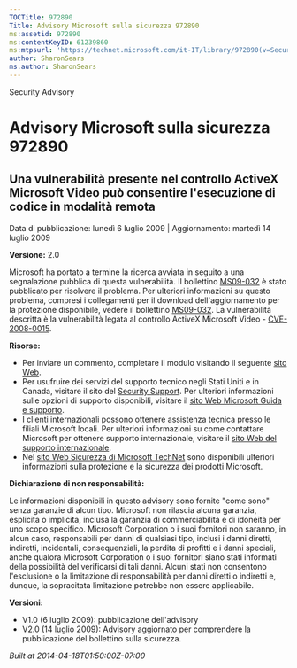 ```yaml
---
TOCTitle: 972890
Title: Advisory Microsoft sulla sicurezza 972890
ms:assetid: 972890
ms:contentKeyID: 61239860
ms:mtpsurl: 'https://technet.microsoft.com/it-IT/library/972890(v=Security.10)'
author: SharonSears
ms.author: SharonSears
---
```


Security Advisory

Advisory Microsoft sulla sicurezza 972890
=========================================

Una vulnerabilità presente nel controllo ActiveX Microsoft Video può consentire l'esecuzione di codice in modalità remota
-------------------------------------------------------------------------------------------------------------------------

Data di pubblicazione: lunedì 6 luglio 2009 | Aggiornamento: martedì 14 luglio 2009

**Versione:** 2.0

Microsoft ha portato a termine la ricerca avviata in seguito a una segnalazione pubblica di questa vulnerabilità. Il bollettino [MS09-032](http://technet.microsoft.com/security/bulletin/ms09-032) è stato pubblicato per risolvere il problema. Per ulteriori informazioni su questo problema, compresi i collegamenti per il download dell'aggiornamento per la protezione disponibile, vedere il bollettino [MS09-032](http://technet.microsoft.com/security/bulletin/ms09-032). La vulnerabilità descritta è la vulnerabilità legata al controllo ActiveX Microsoft Video - [CVE-2008-0015](http://www.cve.mitre.org/cgi-bin/cvename.cgi?name=cve-2008-0015).

**Risorse:**

-   Per inviare un commento, completare il modulo visitando il seguente [sito Web](https://support.microsoft.com/common/survey.aspx?scid=sw;en;1257&amp;showpage=1&amp;ws=technet&amp;sd=tech).
-   Per usufruire dei servizi del supporto tecnico negli Stati Uniti e in Canada, visitare il sito del [Security Support](http://www.microsoft.com/italy/athome/security/support/default.mspx). Per ulteriori informazioni sulle opzioni di supporto disponibili, visitare il [sito Web Microsoft Guida e supporto](http://support.microsoft.com/).
-   I clienti internazionali possono ottenere assistenza tecnica presso le filiali Microsoft locali. Per ulteriori informazioni su come contattare Microsoft per ottenere supporto internazionale, visitare il [sito Web del supporto internazionale](http://support.microsoft.com/).
-   Nel [sito Web Sicurezza di Microsoft TechNet](http://technet.microsoft.com/security/default.aspx) sono disponibili ulteriori informazioni sulla protezione e la sicurezza dei prodotti Microsoft.

**Dichiarazione di non responsabilità:**

Le informazioni disponibili in questo advisory sono fornite "come sono" senza garanzie di alcun tipo. Microsoft non rilascia alcuna garanzia, esplicita o implicita, inclusa la garanzia di commerciabilità e di idoneità per uno scopo specifico. Microsoft Corporation o i suoi fornitori non saranno, in alcun caso, responsabili per danni di qualsiasi tipo, inclusi i danni diretti, indiretti, incidentali, consequenziali, la perdita di profitti e i danni speciali, anche qualora Microsoft Corporation o i suoi fornitori siano stati informati della possibilità del verificarsi di tali danni. Alcuni stati non consentono l'esclusione o la limitazione di responsabilità per danni diretti o indiretti e, dunque, la sopracitata limitazione potrebbe non essere applicabile.

**Versioni:**

-   V1.0 (6 luglio 2009): pubblicazione dell'advisory
-   V2.0 (14 luglio 2009): Advisory aggiornato per comprendere la pubblicazione del bollettino sulla sicurezza.

*Built at 2014-04-18T01:50:00Z-07:00*
